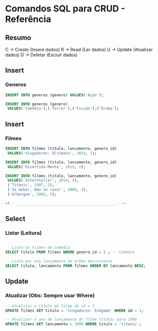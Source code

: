 # Comandos SQL para CRUD - Referência

## Resumo

C -> Create (Insere dados)
R -> Read (Ler dados)
U -> Update (Atualizar dados)
D -> Deletar (Excluir dados)

## Insert
### Generos

```sql
INSERT INTO generos (genero) VALUES('Ação');

INSERT INTO generos (genero)
 VALUES('Comédia'),('Terror'),('Ficção'),('Drama');

```

<!-- _____________________________________________ -->

## Insert
### Filmes

```sql
INSERT INTO filmes (titulo, lancamento, genero_id)
 VALUES('Vingadores: Ultimato', 2019, 1);

INSERT INTO filmes (titulo, lancamento, genero_id)
 VALUES('Divertida Mente', 2015, 2);

INSERT INTO filmes (titulo, lancamento, genero_id)
 VALUES('Interstellar', 2014, 4),
 ('Titanic', 1997, 5),
 ('Se beber, Não se case!', 2009, 2),
 ('Albergue', 2005, 3);

<!-- _____________________________________________ -->

```
## Select
### Listar (Leitura)

```sql

-- Lista os filmes de Comédia
SELECT titulo FROM filmes WHERE genero_id = 2 ; -- Comédia

-- Lista por ano lançamento em ordem decrescente
SELECT titulo, lancamento FROM filmes ORDER BY lancamento DESC;

```

<!-- _____________________________________________ -->

## Update
### Atualizar (Obs: Sempre usar Where)

```sql
-- Atualizar o título do filme de id = 1
UPDATE filmes SET titulo = 'Vingadores: Endgame' WHERE id = 1;

-- Atualizar o ano de lançamento do filme titanic para 1998
UPDATE filmes SET lancamento = 1998 WHERE titulo = 'titanic';

```


